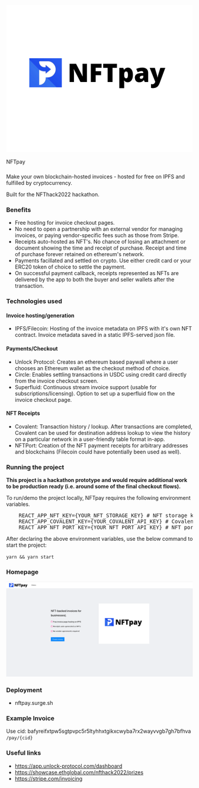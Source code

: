 <p align='center'>
    <img src="./img/logo_3_2.png"/>
</p>

NFTpay

###

Make your own blockchain-hosted invoices - hosted for free on IPFS and fulfilled by cryptocurrency.

Built for the NFThack2022 hackathon.

### Benefits

- Free hosting for invoice checkout pages.
- No need to open a partnership with an external vendor for managing invoices, or paying vendor-specific fees such as those from Stripe.
- Receipts auto-hosted as NFT's. No chance of losing an attachment or document showing the time and receipt of purchase. Receipt and time of purchase forever retained on ethereum's network.
- Payments facillated and settled on crypto. Use either credit card or your ERC20 token of choice to settle the payment.
- On successful payment callback, receipts represented as NFTs are delivered by the app to both the buyer and seller wallets after the transaction.

### Technologies used

#### Invoice hosting/generation

- IPFS/Filecoin: Hosting of the invoice metadata on IPFS with it's own NFT contract. Invoice metadata saved in a static IPFS-served json file.

#### Payments/Checkout

- Unlock Protocol: Creates an ethereum based paywall where a user chooses an Ethereum wallet as the checkout method of choice.
- Circle: Enables settling transactions in USDC using credit card directly from the invoice checkout screen.
- Superfluid: Continuous stream invoice support (usable for subscriptions/licensing). Option to set up a superfluid flow on the invoice checkout page.

#### NFT Receipts

- Covalent: Transaction history / lookup. After transactions are completed, Covalent can be used for destination address lookup to view the history on a particular network in a user-friendly table format in-app.
- NFTPort: Creation of the NFT payment receipts for arbitrary addresses and blockchains (Filecoin could have potentially been used as well).

### Running the project

<b>This project is a hackathon prototype and would require additional work to be production ready (i.e. around some of the final checkout flows).</b>

To run/demo the project locally, NFTpay requires the following environment variables.

<pre>
    REACT_APP_NFT_KEY={YOUR_NFT_STORAGE_KEY} # NFT storage key for IPFS.
    REACT_APP_COVALENT_KEY={YOUR_COVALENT_API_KEY} # Covalent key for the history page.
    REACT_APP_NFT_PORT_KEY={YOUR_NFT_PORT_API_KEY} # NFT port api key for receipt creation.
</pre>

After declaring the above environment variables, use the below command to start the project:

`yarn && yarn start`

### Homepage

<img src="./img/home.png" width=800/>

### Deployment

<!-- https://surge.sh/ -->

- nftpay.surge.sh

### Example Invoice

Use cid: bafyreifxtpw5sgtpvpc5r5ltyhhxtgikxcwyba7rx2wayvvgb7gh7bfhva
`/pay/{cid}`

<!--

### Sponsors:
IPFS/Filecoin - invoice and metadata hosting
Circle - payments USDC (one time credit card facilitated payment)
Unlock - payment wall (one time eth payment)
Covalent - history
Superfluid - recurring payments
NFTport - receipts

Demo flow:
* Stripe page - invoicing requires account and accepting cash payment
NFTpay.
* Receipts without any centralized party.
* No need for hosting.
* Flexible payments - let the user use the option they are comfortable with whether that be a credit card, or from their metamask or other ethereum wallet.
* History page - not supported on rinkeby. But for mainnet can query arbitrary addresses to get a table format of transactions/receipts associated with that address.
* Github page


-->

### Useful links

- https://app.unlock-protocol.com/dashboard
- https://showcase.ethglobal.com/nfthack2022/prizes
- https://stripe.com/invoicing
